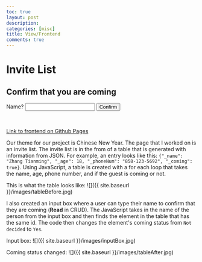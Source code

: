 ```yaml
---
toc: true
layout: post
description:
categories: [misc]
title: View/Frontend
comments: true
---
```

# Invite List

## Confirm that you are coming

Name?  <input type="text" id="name">
<button onclick="confirmation()">Confirm</button>

<br>

[Link to frontend on Github Pages](https://dolphinalt.github.io/SEAL-Potluck/invite-list)

Our theme for our project is Chinese New Year. The page that I worked on is an invite list. The invite list is in the from of a table that is generated with information from JSON. For example, an entry looks like this: `{"_name": "Zhang Tianming", "_age": 18, "_phoneNum": "858-123-5692", "_coming": true}`. Using JavaScript, a table is created with a for each loop that takes the name, age, phone number, and if the guest is coming or not.

This is what the table looks like:
![]({{ site.baseurl }}/images/tableBefore.jpg)

I also created an input box where a user can type their name to confirm that they are coming (**Read** in CRUD). The JavaScript takes in the name of the person from the input box and then finds the element in the table that has the same id. The code then changes the element's coming status from `Not decided` to `Yes`.

Input box:
![]({{ site.baseurl }}/images/inputBox.jpg)

Coming status changed:
![]({{ site.baseurl }}/images/tableAfter.jpg)